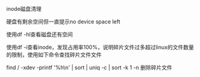 ﻿inode磁盘清理

﻿硬盘有剩余空间但一直提示no device space left

使用df -hl查看磁盘还有空间

使用df -i查看inode，发现占用率100%，说明碎片文件过多超过linux的文件数量的限制，使用如下命令查找碎片文件文件

find / -xdev -printf '%h\n' | sort | uniq -c | sort -k 1 -n 
删除碎片文件